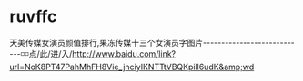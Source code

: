 # ruvffc
天美传媒女演员颜值排行,果冻传媒十三个女演员字图片----------------------------◽◽点/此/进/入/http://www.baidu.com/link?url=NoK8PT47PahMhFH8Vie_jnciyIKNTTtVBQKpill6udK&amp;wd
